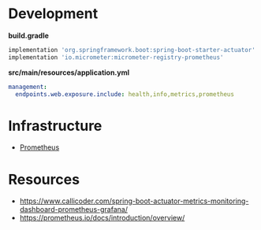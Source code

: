 # Development

**build.gradle**
```gradle
implementation 'org.springframework.boot:spring-boot-starter-actuator'
implementation 'io.micrometer:micrometer-registry-prometheus'
```

**src/main/resources/application.yml**
```yml
management:
  endpoints.web.exposure.include: health,info,metrics,prometheus
```

# Infrastructure

- [Prometheus](https://github.com/de314/condensed-tutorials/blob/master/infrastructure/prometheus.md)

# Resources
- https://www.callicoder.com/spring-boot-actuator-metrics-monitoring-dashboard-prometheus-grafana/
- https://prometheus.io/docs/introduction/overview/
